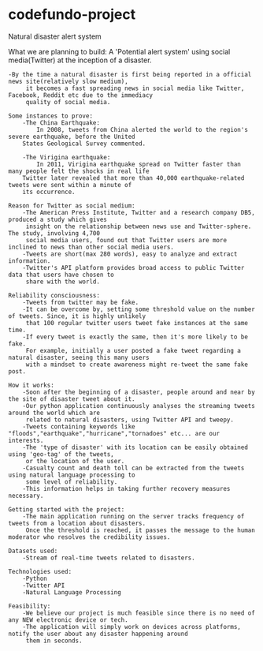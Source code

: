 # codefundo-project
Natural disaster alert system

What we are planning to build:
	A 'Potential alert system' using social media(Twitter) at the inception of a disaster.
	
	-By the time a natural disaster is first being reported in a official news site(relatively slow medium),
         it becomes a fast spreading news in social media like Twitter, Facebook, Reddit etc due to the immediacy 
         quality of social media.

	Some instances to prove:
		-The China Earthquake:
			In 2008, tweets from China alerted the world to the region's severe earthquake, before the United 
		States Geological Survey commented.

		-The Virigina earthquake:
			In 2011, Virigina earthquake spread on Twitter faster than many people felt the shocks in real life
		Twitter later revealed that more than 40,000 earthquake-related tweets were sent within a minute of 
		its occurrence.

	Reason for Twitter as social medium:
		-The American Press Institute, Twitter and a research company DB5, produced a study which gives
		 insight on the relationship between news use and Twitter-sphere. The study, involving 4,700 
		 social media users, found out that Twitter users are more inclined to news than other social media users.
		-Tweets are short(max 280 words), easy to analyze and extract information.
		-Twitter's API platform provides broad access to public Twitter data that users have chosen to 
		 share with the world.
		
	Reliability consciousness:
		-Tweets from twitter may be fake.
		-It can be overcome by, setting some threshold value on the number of tweets. Since, it is highly unlikely
		 that 100 regular twitter users tweet fake instances at the same time.
		-If every tweet is exactly the same, then it's more likely to be fake.
		 For example, initially a user posted a fake tweet regarding a natural disaster, seeing this many users
		 with a mindset to create awareness might re-tweet the same fake post.
		 	
	How it works:
		-Soon after the beginning of a disaster, people around and near by the site of disaster tweet about it.
		-Our python application continuously analyses the streaming tweets around the world which are
		 related to natural disasters, using Twitter API and tweepy.
		-Tweets containing keywords like "floods","earthquake","hurricane","tornadoes" etc... are our interests.
		-The 'type of disaster' with its location can be easily obtained using 'geo-tag' of the tweets,
		 or the location of the user.
		-Casualty count and death toll can be extracted from the tweets using natural language processing to
		 some level of reliability.
		-This information helps in taking further recovery measures necessary.

	Getting started with the project:
		-The main application running on the server tracks frequency of tweets from a location about disasters.
		 Once the threshold is reached, it passes the message to the human moderator who resolves the credibility issues.

	Datasets used:
		-Stream of real-time tweets related to disasters.

	Technologies used:
		-Python
		-Twitter API
		-Natural Language Processing

	Feasibility:
		-We believe our project is much feasible since there is no need of any NEW electronic device or tech.
		-The application will simply work on devices across platforms, notify the user about any disaster happening around
		 them in seconds.
